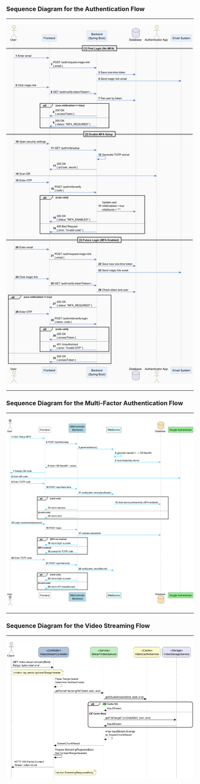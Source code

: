 
### Sequence Diagram for the Authentication Flow

---
![login_passwordless.png](images/login_passwordless.png)

---

### Sequence Diagram for the Multi-Factor Authentication Flow

---
![mfa_flow.png](images/mfa_flow.png)

--- 

### Sequence Diagram for the Video Streaming Flow

---
![stream_flow.png](images/stream_flow.png)